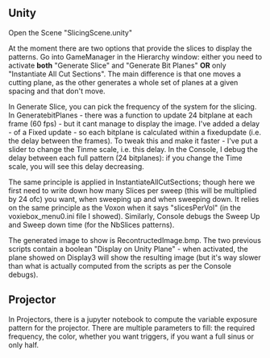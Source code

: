 ## Unity

Open the Scene "SlicingScene.unity"

At the moment there are two options that provide the slices to display the patterns.
Go into GameManager in the Hierarchy window: either you need to activate **both** "Generate Slice" and "Generate Bit Planes" **OR** only "Instantiate All Cut Sections".
The main difference is that one moves a cutting plane, as the other generates a whole set of planes at a given spacing and that don't move.

In Generate Slice, you can pick the frequency of the system for the slicing.
In GeneratebitPlanes - there was a function to update 24 bitplane at each frame (60 fps) - but it cant manage to display the image. I've added a delay - of a Fixed update - so each bitplane is calculated within a fixedupdate (i.e. the delay between the frames). To tweak this and make it faster - I've put a slider to change the Tinme scale, i.e. this delay. In the Console, I debug the delay between each full pattern (24 bitplanes): if you change the Time scale, you will see this delay decreasing.

The same principle is applied in InstantiateAllCutSections; though here we first need to write down how many Slices per sweep (this will be multiplied by 24 ofc) you want, when sweeping up and when sweeping down. It relies on the same principle as the Voxon when it says "slicesPerVol" (in the voxiebox_menu0.ini file I showed). Similarly, Console debugs the Sweep Up and Sweep down time (for the NbSlices patterns).


The generated image to show is RecontructedImage.bmp.
The two previous scripts contain a boolean "Display on Unity Plane" - when activated, the plane showed on Display3 will show the resulting image (but it's way slower than what is actually computed from the scripts as per the Console debugs).


## Projector

In Projectors, there is a jupyter notebook to compute the variable exposure pattern for the projector. There are multiple parameters to fill: the required frequency, the color, whether you want triggers, if you want a full sinus or only half.
